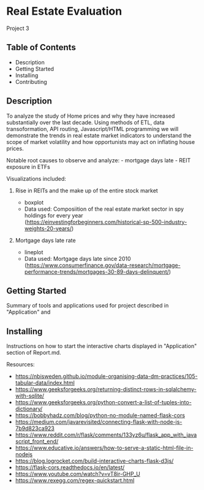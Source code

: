 # Real Estate Evaluation
Project 3

## Table of Contents
- Description
- Getting Started
- Installing
- Contributing

## Description
To analyze the study of Home prices and why they have increased substantially over the last decade. Using methods of ETL, data transoformation, API routing, Javascript/HTML programming we will demonstrate the trends in real estate market indicators to understand the scope of market volatility and how opportunists may act on inflating house prices.

Notable root causes to observe and analyze:
    - mortgage days late
    - REIT exposure in ETFs

Visualizations included:
1. Rise in REITs and the make up of the entire stock market
    - boxplot
    - Data used: Composiition of the real estate market sector in spy holdings for every year
      (https://einvestingforbeginners.com/historical-sp-500-industry-weights-20-years/)

2. Mortgage days late rate
    - lineplot
    - Data used: Mortgage days late since 2010 (https://www.consumerfinance.gov/data-research/mortgage-performance-trends/mortgages-30-89-days-delinquent/)

## Getting Started
Summary of tools and applications used for project described in "Application" and 

## Installing
Instructions on how to start the interactive charts displayed in "Application" section of Report.md.

Resources:
- https://nbisweden.github.io/module-organising-data-dm-practices/105-tabular-data/index.html
- https://www.geeksforgeeks.org/returning-distinct-rows-in-sqlalchemy-with-sqlite/
- https://www.geeksforgeeks.org/python-convert-a-list-of-tuples-into-dictionary/
- https://bobbyhadz.com/blog/python-no-module-named-flask-cors
- https://medium.com/javarevisited/connecting-flask-with-node-js-7b9d823ca923
- https://www.reddit.com/r/flask/comments/133yz6u/flask_app_with_javascript_front_end/
- https://www.educative.io/answers/how-to-serve-a-static-html-file-in-nodejs
- https://blog.logrocket.com/build-interactive-charts-flask-d3js/
- https://flask-cors.readthedocs.io/en/latest/
- https://www.youtube.com/watch?v=vT8ir-GHP_U
- https://www.rexegg.com/regex-quickstart.html


